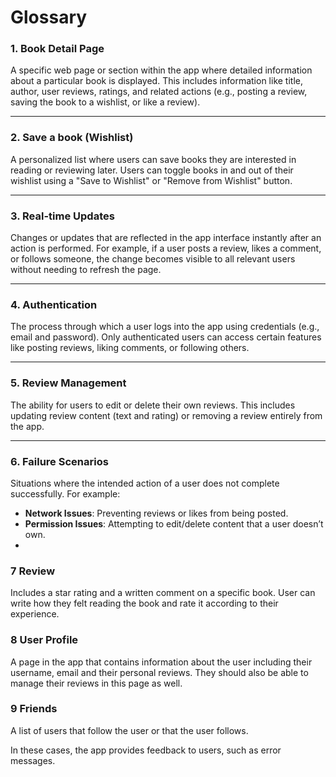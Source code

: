 # Glossary

### **1. Book Detail Page**
A specific web page or section within the app where detailed
information about a particular book is displayed. This includes
information like title, author, user reviews, ratings, and related
actions (e.g., posting a review, saving the book to a wishlist,
or like a review).

---

### **2. Save a book (Wishlist)**
A personalized list where users can save books they are
interested in reading or reviewing later. Users can toggle
books in and out of their wishlist using a "Save to Wishlist"
or "Remove from Wishlist" button.

---

### **3. Real-time Updates**
Changes or updates that are reflected in the app interface
instantly after an action is performed. For example, if a user
posts a review, likes a comment, or follows someone, the change
becomes visible to all relevant users without needing to refresh
the page.

---

### **4. Authentication**
The process through which a user logs into the app using
credentials (e.g., email and password). Only authenticated users
can access certain features like posting reviews, liking comments,
or following others.

---

### **5. Review Management**
The ability for users to edit or delete their own reviews. This includes
updating review content (text and rating) or
removing a review entirely from the app.

---

### **6. Failure Scenarios**
Situations where the intended action of a user does not complete successfully.
For example:
- **Network Issues**: Preventing reviews or likes from being posted.
- **Permission Issues**: Attempting to edit/delete content that a user doesn’t own.
- 
### **7 Review**
Includes a star rating and a written comment on a specific book. User can write how they felt
reading the book and rate it according to their experience. 

### **8 User Profile**
A page in the app that contains information about the user including their username, 
email and their personal reviews. They should also be able to manage their reviews in this page as well. 

### **9 Friends**
A list of users that follow the user or that the user follows. 

In these cases, the app provides feedback to users, such as error messages.

